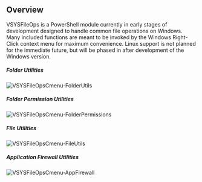 ## Overview

VSYSFileOps is a PowerShell module currently in early stages of development designed to handle common file operations on Windows. Many included functions are meant to be invoked by the Windows Right-Click context menu for maximum convenience. Linux support is not planned for the immediate future, but will be phased in after development of the Windows version.

##### Folder Utilities

![VSYSFileOpsCmenu-FolderUtils](https://user-images.githubusercontent.com/33441569/140243482-d7dfc5cb-b642-4521-985f-307b250fb597.png)

##### Folder Permission Utilities

![VSYSFileOpsCmenu-FolderPermissions](https://user-images.githubusercontent.com/33441569/140243481-f3b9d2c5-5b78-40af-a9bb-0ed97cb697c2.png)

##### File Utilities

![VSYSFileOpsCmenu-FileUtils](https://user-images.githubusercontent.com/33441569/140243480-7e61858c-a072-43d6-be81-b4a618420e25.png)

##### Application Firewall Utilities

![VSYSFileOpsCmenu-AppFirewall](https://user-images.githubusercontent.com/33441569/140243479-dc46f882-987b-457d-8a0a-682f4cb1cbce.png)








